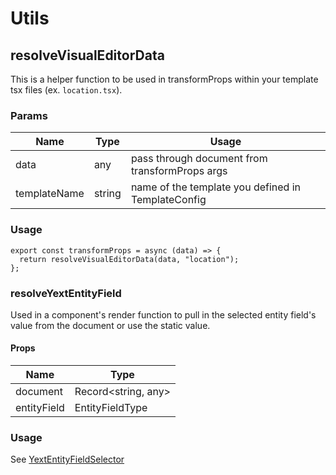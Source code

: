 # Utils

## resolveVisualEditorData

This is a helper function to be used in transformProps within your template tsx files (ex.
`location.tsx`).

### Params

| Name         | Type   | Usage                                              |
| ------------ | ------ | -------------------------------------------------- |
| data         | any    | pass through document from transformProps args     |
| templateName | string | name of the template you defined in TemplateConfig |

### Usage

```tsx
export const transformProps = async (data) => {
  return resolveVisualEditorData(data, "location");
};
```

### resolveYextEntityField

Used in a component's render function to pull in the selected entity field's value from the document or use the static value.

#### Props

| Name        | Type                |
| ----------- | ------------------- |
| document    | Record<string, any> |
| entityField | EntityFieldType     |

### Usage

See [YextEntityFieldSelector](../components/README.md#YextEntityFieldSelector)
